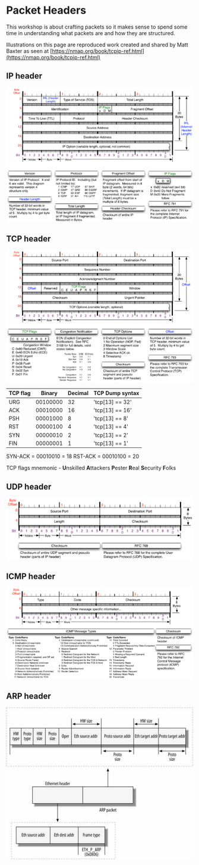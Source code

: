 # Packet Headers

This workshop is about crafting packets so it makes sense to spend some time in understanding what packets are and how they are structured.

Illustrations on this page are reproduced work created and shared by Matt Baxter as seen at [https://nmap.org/book/tcpip-ref.html](https://nmap.org/book/tcpip-ref.html)

## IP header 

![ip-header](../imgs/ip_header.png)

## TCP header

![tcp-header](../imgs/tcp_header.png)


  TCP flag | Binary    | Decimal | TCP Dump syntax
  ---------|-----------|---------|-------------------
  URG      |  00100000 |  32     |  'tcp\[13\] == 32'
  ACK      |  00010000 |  16     |  'tcp\[13\] == 16'
  PSH      |  00001000 |  8      |  'tcp\[13\] == 8'
  RST      |  00000100 |  4      |  'tcp\[13\] == 4'
  SYN      |  00000010 |  2      |  'tcp\[13\] == 2'
  FIN      |  00000001 |  1      |  'tcp\[13\] == 1'


SYN-ACK = 00010010 = 18
RST-ACK = 00010100 = 20

TCP flags mnemonic - **U**nskilled **A**ttackers **P**ester **R**eal **S**ecurity **F**olks

## UDP header

![udp-header](../imgs/udp_header.png)


## ICMP header

![icmp-header](../imgs/icmp_header.png)


## ARP header

![arp-header](../imgs/arp.jpg)
